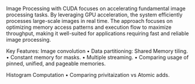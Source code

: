 Image Processing with CUDA focuses on accelerating fundamental image processing tasks. By leveraging GPU acceleration, the system efficiently processes large-scale images in real time. The approach focuses on optimizing memory access patterns and execution flow to maximize throughput, making it well-suited for applications requiring fast and reliable image processing.

Key Features:
Image convolution
• Data partitioning: Shared Memory tiling.
• Constant memory for masks.
• Multiple streaming.
• Comparing usage of pinned, unified, and pageable memories.

Histogram Computation
• Comparing privitaization vs Atomic adds.
